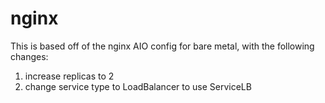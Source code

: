 # nginx

This is based off of the nginx AIO config for bare metal, with the following changes:

1. increase replicas to 2
2. change service type to LoadBalancer to use ServiceLB
